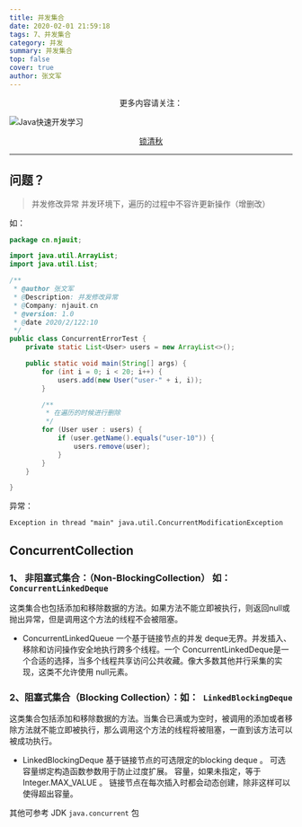 ```yaml
---
title: 并发集合
date: 2020-02-01 21:59:18
tags: 7、并发集合
category: 并发
summary: 并发集合
top: false
cover: true
author: 张文军
---
```


<center>更多内容请关注：</center>

![Java快速开发学习](https://zhangwenjun-1258908231.cos.ap-nanjing.myqcloud.com/njauit/1586869254.png)

<center><a href="https://wjhub.gitee.io">锁清秋</a></center>

----

## 问题？

> 并发修改异常
并发环境下，遍历的过程中不容许更新操作（增删改）

如：

```java
package cn.njauit;

import java.util.ArrayList;
import java.util.List;

/**
 * @author 张文军
 * @Description: 并发修改异常
 * @Company: njauit.cn
 * @version: 1.0
 * @date 2020/2/122:10
 */
public class ConcurrentErrorTest {
    private static List<User> users = new ArrayList<>();

    public static void main(String[] args) {
        for (int i = 0; i < 20; i++) {
            users.add(new User("user-" + i, i));
        }

        /**
         * 在遍历的时候进行删除
         */
        for (User user : users) {
            if (user.getName().equals("user-10")) {
                users.remove(user);
            }
        }
    }

}

```

异常：

 ```shell
Exception in thread "main" java.util.ConcurrentModificationException
 ```



## ConcurrentCollection

### 1、 **非阻塞式集合：（**Non-BlockingCollection**）** 如：`ConcurrentLinkedDeque`

这类集合也包括添加和移除数据的方法。如果方法不能立即被执行，则返回null或抛出异常，但是调用这个方法的线程不会被阻塞。

- ConcurrentLinkedQueue<E>         一个基于链接节点的并发 deque无界。并发插入、移除和访问操作安全地执行跨多个线程。一个 ConcurrentLinkedDeque是一个合适的选择，当多个线程共享访问公共收藏。像大多数其他并行采集的实现，这类不允许使用 null元素。



### 2、阻塞式集合（Blocking Collection）：如：` LinkedBlockingDeque`

这类集合包括添加和移除数据的方法。当集合已满或为空时，被调用的添加或者移除方法就不能立即被执行，那么调用这个方法的线程将被阻塞，一直到该方法可以被成功执行。

- LinkedBlockingDeque<E>     基于链接节点的可选限定的blocking deque 。 
可选容量绑定构造函数参数用于防止过度扩展。 容量，如果未指定，等于Integer.MAX_VALUE 。 链接节点在每次插入时都会动态创建，除非这样可以使得超出容量。 



其他可参考 JDK `java.concurrent` 包

